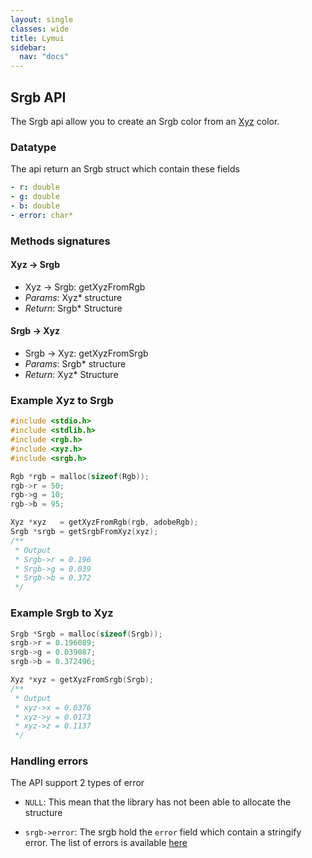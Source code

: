 ```yaml
---
layout: single
classes: wide
title: Lymui
sidebar:
  nav: "docs"
---
```


## Srgb API

The Srgb api allow you to create an Srgb color from an [Xyz](xyz.md) color.

### Datatype

The api return an Srgb struct which contain these fields

```yaml
- r: double
- g: double
- b: double
- error: char*
```

### Methods signatures

#### Xyz -> Srgb

- Xyz -> Srgb: getXyzFromRgb
- *Params*: Xyz* structure
- *Return*: Srgb* Structure

#### Srgb -> Xyz

- Srgb -> Xyz: getXyzFromSrgb
- *Params*: Srgb* structure
- *Return*: Xyz* Structure

### Example Xyz to Srgb

```c
#include <stdio.h>
#include <stdlib.h>
#include <rgb.h>
#include <xyz.h>
#include <srgb.h>

Rgb *rgb = malloc(sizeof(Rgb));
rgb->r = 50;
rgb->g = 10;
rgb->b = 95;

Xyz *xyz   = getXyzFromRgb(rgb, adobeRgb);
Srgb *srgb = getSrgbFromXyz(xyz);
/**
 * Output
 * Srgb->r = 0.196
 * Srgb->g = 0.039
 * Srgb->b = 0.372
 */
```

### Example Srgb to Xyz

```c
Srgb *Srgb = malloc(sizeof(Srgb));
srgb->r = 0.196089;
srgb->g = 0.039087;
srgb->b = 0.372496;

Xyz *xyz = getXyzFromSrgb(Srgb);
/**
 * Output
 * xyz->x = 0.0376
 * xyz->y = 0.0173
 * xyz->z = 0.1137
 */

```
### Handling errors

The API support 2 types of error

- ```NULL```: This mean that the library has not been able to allocate the structure

- ```srgb->error```: The srgb hold the ```error``` field which contain a stringify error. The list of errors is available [here](../errors.md)